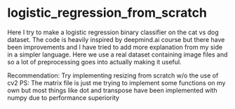 # logistic_regression_from_scratch
Here I try to make a logistic regression binary classifier on the cat vs dog dataset. The code is heavily inspired by deepmind.ai course but there have been improvements and I have tried to add more explanation from my side in a simpler language. Here we use a real dataset containing image files and so a lot of preprocessing goes into actually making it useful. 

Recommendation: Try implementing resizing from scratch w/o the use of cv2 
PS: The matrix file is just me trying to implement some functions on my own but most things like dot and transpose have been implemented with numpy due to performance superiority
